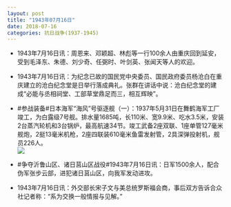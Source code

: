 ```yaml
---
layout: post
title: "1943年07月16日"
date: 2018-07-16
categories: 抗日战争(1937-1945)
---
```


<meta name="referrer" content="no-referrer" />

- 1943年7月16日讯：周恩来、邓颖超、林彪等一行100余人由重庆回到延安，受到毛泽东、朱德、刘少奇、任弼时、叶剑英、张闻天等人的欢迎。 

- 1943年7月16日讯：为纪念已故的国民党中央委员、国民政府委员杨沧白在重庆建立的沧白纪念堂是日举行落成典礼。张群在讲话中说：沧白纪念堂的建成“必能与丞相祠堂、工部草堂鼎足而三，相互辉映”。 

- #参战装备#日本海军“海风”号驱逐舰（一）：1937年5月31日在舞鹤海军工厂竣工，为白露级7号舰。排水量1685吨，长110米、宽9.9米、吃水3.5米，安装2台蒸汽轮机和3台锅炉，最高航速34节。竣工武备2座双联、1座单管127毫米舰炮，2挺13毫米机枪，2座四联装610毫米鱼雷发射管，2具深弹投射机，舰员226人。 <br/><img src="https://wx3.sinaimg.cn/large/aca367d8ly1ftbh1qym0wj20dw0ec41h.jpg" />

- #争夺沂鲁山区、诸日莒山区战役#1943年7月16日讯：日军1500余人，配合伪军张步云部，进犯诸日莒山区，向我军发动进攻。 

- 1943年7月16日讯：外交部长宋子文与美总统罗斯福会商，事后双方告诉合众社记者称：“系为交换一般情报与见解。” 

